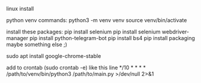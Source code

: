 linux install

python venv commands:
python3 -m venv venv 
source venv/bin/activate

install these packages:
pip install selenium
pip install selenium webdriver-manager 
pip install python-telegram-bot
pip install bs4
pip install packaging
maybe something else ;)

sudo apt install google-chrome-stable

add to crontab (sudo crontab -e) like this line
*/10 * * * * /path/to/venv/bin/python3 /path/to/main.py >/dev/null 2>&1

